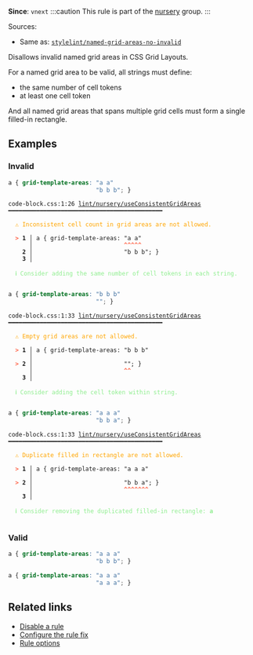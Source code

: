 **Since**: `vnext`
:::caution
This rule is part of the [nursery](/linter/rules/#nursery) group.
:::

Sources: 
- Same as: <a href="https://github.com/stylelint/stylelint/blob/main/lib/rules/named-grid-areas-no-invalid/README.md" target="_blank"><code>stylelint/named-grid-areas-no-invalid</code></a>

Disallows invalid named grid areas in CSS Grid Layouts.

For a named grid area to be valid, all strings must define:

- the same number of cell tokens
- at least one cell token

And all named grid areas that spans multiple grid cells must form a single filled-in rectangle.

## Examples

### Invalid

```css
a { grid-template-areas: "a a"
                         "b b b"; }
```

<pre class="language-text"><code class="language-text">code-block.css:1:26 <a href="https://biomejs.dev/linter/rules/use-consistent-grid-areas">lint/nursery/useConsistentGridAreas</a> ━━━━━━━━━━━━━━━━━━━━━━━━━━━━━━━━━━━━━━━━━━━━<br /><br /><strong><span style="color: Orange;">  </span></strong><strong><span style="color: Orange;">⚠</span></strong> <span style="color: Orange;">Inconsistent cell count in grid areas are not allowed.</span><br />  <br /><strong><span style="color: Tomato;">  </span></strong><strong><span style="color: Tomato;">&gt;</span></strong> <strong>1 │ </strong>a { grid-template-areas: &quot;a a&quot;<br />   <strong>   │ </strong>                         <strong><span style="color: Tomato;">^</span></strong><strong><span style="color: Tomato;">^</span></strong><strong><span style="color: Tomato;">^</span></strong><strong><span style="color: Tomato;">^</span></strong><strong><span style="color: Tomato;">^</span></strong><br />    <strong>2 │ </strong>                         &quot;b b b&quot;; }<br />    <strong>3 │ </strong><br />  <br /><strong><span style="color: lightgreen;">  </span></strong><strong><span style="color: lightgreen;">ℹ</span></strong> <span style="color: lightgreen;">Consider adding the same number of cell tokens in each string.</span><br />  <br /></code></pre>

```css
a { grid-template-areas: "b b b"
                         ""; }
```

<pre class="language-text"><code class="language-text">code-block.css:1:33 <a href="https://biomejs.dev/linter/rules/use-consistent-grid-areas">lint/nursery/useConsistentGridAreas</a> ━━━━━━━━━━━━━━━━━━━━━━━━━━━━━━━━━━━━━━━━━━━━<br /><br /><strong><span style="color: Orange;">  </span></strong><strong><span style="color: Orange;">⚠</span></strong> <span style="color: Orange;">Empty grid areas are not allowed.</span><br />  <br /><strong><span style="color: Tomato;">  </span></strong><strong><span style="color: Tomato;">&gt;</span></strong> <strong>1 │ </strong>a { grid-template-areas: &quot;b b b&quot;<br />   <strong>   │ </strong>                                <br /><strong><span style="color: Tomato;">  </span></strong><strong><span style="color: Tomato;">&gt;</span></strong> <strong>2 │ </strong>                         &quot;&quot;; }<br />   <strong>   │ </strong>                         <strong><span style="color: Tomato;">^</span></strong><strong><span style="color: Tomato;">^</span></strong><br />    <strong>3 │ </strong><br />  <br /><strong><span style="color: lightgreen;">  </span></strong><strong><span style="color: lightgreen;">ℹ</span></strong> <span style="color: lightgreen;">Consider adding the cell token within string.</span><br />  <br /></code></pre>

```css
a { grid-template-areas: "a a a"
                         "b b a"; }
```

<pre class="language-text"><code class="language-text">code-block.css:1:33 <a href="https://biomejs.dev/linter/rules/use-consistent-grid-areas">lint/nursery/useConsistentGridAreas</a> ━━━━━━━━━━━━━━━━━━━━━━━━━━━━━━━━━━━━━━━━━━━━<br /><br /><strong><span style="color: Orange;">  </span></strong><strong><span style="color: Orange;">⚠</span></strong> <span style="color: Orange;">Duplicate filled in rectangle are not allowed.</span><br />  <br /><strong><span style="color: Tomato;">  </span></strong><strong><span style="color: Tomato;">&gt;</span></strong> <strong>1 │ </strong>a { grid-template-areas: &quot;a a a&quot;<br />   <strong>   │ </strong>                                <br /><strong><span style="color: Tomato;">  </span></strong><strong><span style="color: Tomato;">&gt;</span></strong> <strong>2 │ </strong>                         &quot;b b a&quot;; }<br />   <strong>   │ </strong>                         <strong><span style="color: Tomato;">^</span></strong><strong><span style="color: Tomato;">^</span></strong><strong><span style="color: Tomato;">^</span></strong><strong><span style="color: Tomato;">^</span></strong><strong><span style="color: Tomato;">^</span></strong><strong><span style="color: Tomato;">^</span></strong><strong><span style="color: Tomato;">^</span></strong><br />    <strong>3 │ </strong><br />  <br /><strong><span style="color: lightgreen;">  </span></strong><strong><span style="color: lightgreen;">ℹ</span></strong> <span style="color: lightgreen;">Consider removing the duplicated filled-in rectangle: </span><span style="color: lightgreen;"><strong>a</strong></span><br />  <br /></code></pre>

### Valid

```css
a { grid-template-areas: "a a a"
                         "b b b"; }
```

```css
a { grid-template-areas: "a a a"
                         "a a a"; }
```

## Related links

- [Disable a rule](/linter/#disable-a-lint-rule)
- [Configure the rule fix](/linter#configure-the-rule-fix)
- [Rule options](/linter/#rule-options)
